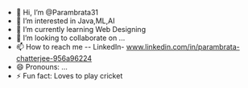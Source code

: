 - 👋 Hi, I’m @Parambrata31
- 👀 I’m interested in Java,ML,AI
- 🌱 I’m currently learning Web Designing
- 💞️ I’m looking to collaborate on ...
- 📫 How to reach me -- LinkedIn- www.linkedin.com/in/parambrata-chatterjee-956a96224
- 😄 Pronouns: ...
- ⚡ Fun fact: Loves to play cricket

<!---
Parambrata31/Parambrata31 is a ✨ special ✨ repository because its `README.md` (this file) appears on your GitHub profile.
You can click the Preview link to take a look at your changes.
--->
